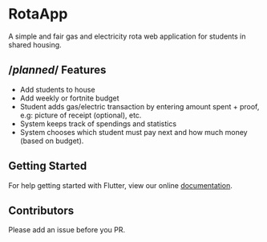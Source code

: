 # RotaApp

A simple and fair gas and electricity rota web application for students in shared housing.

## /*planned*/ Features

- Add students to house
- Add weekly or fortnite budget
- Student adds gas/electric transaction by entering amount spent + proof, e.g: picture of receipt (optional), etc.
- System keeps track of spendings and statistics
- System chooses which student must pay next and how much money (based on budget).

## Getting Started

For help getting started with Flutter, view our online
[documentation](https://flutter.dev/).

## Contributors

Please add an issue before you PR.